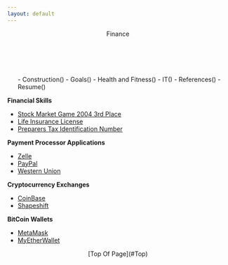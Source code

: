 ```yaml
---
layout: default
---
```

<header>Finance</header><br>
<div id="financial">
<ul class="nav_menu">
- Construction()
- Goals()
- Health and Fitness()
- IT()
- References()
- Resume()<br>
</div>

<b>Financial Skills</b>
- [Stock Market Game 2004 3rd Place](https://www.stockmarketgame.org/)
- [Life Insurance License](https://txapps.texas.gov/NASApp/tdi/TdiARManager/)
- [Preparers Tax Identification Number](https://www.irs.gov/forms-pubs/about-publication-17)<br>

<b>Payment Processor Applications</b>
- [Zelle](/)
- [PayPal](https://www.paypal.com/us/webapps/mpp/home)
- [Western Union](https://www.westernunion.com/us/en/home.html)<br>

<b>Cryptocurrency Exchanges</b>
- [CoinBase](http://www.coinbase.com)
- [Shapeshift](https://shapeshift.io/#/coins)<br>

<b>BitCoin Wallets</b>
- [MetaMask](https://metamask.io/)
- [MyEtherWallet](https://www.myetherwallet.com/)<br>

<footer><center>[Top Of Page](#Top)</center><br></footer>
